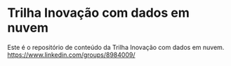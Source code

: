 # Trilha Inovação com dados em nuvem
Este é o repositório de conteúdo da Trilha Inovação com dados em nuvem.
https://www.linkedin.com/groups/8984009/
